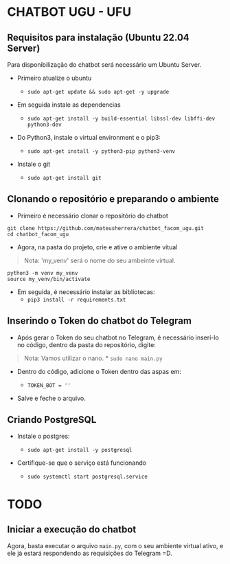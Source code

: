 # CHATBOT UGU - UFU

## Requisitos para instalação (Ubuntu 22.04 Server)
Para disponibilização do chatbot será necessário um Ubuntu Server.

* Primeiro atualize o ubuntu
    * `sudo apt-get update && sudo apt-get -y upgrade`

* Em seguida instale as dependencias
    * `sudo apt-get install -y build-essential libssl-dev libffi-dev python3-dev`

* Do Python3, instale o virtual environment e o pip3:
    * `sudo apt-get install -y python3-pip python3-venv`

* Instale o git
    * `sudo apt-get install git`

## Clonando o repositório e preparando o ambiente
* Primeiro é necessário clonar o repositório do chatbot 
```
git clone https://github.com/mateusherrera/chatbot_facom_ugu.git
cd chatbot_facom_ugu
```

* Agora, na pasta do projeto, crie e ative o ambiente vitual
> Nota: 'my_venv' será o nome do seu ambeinte virtual.
```
python3 -m venv my_venv
source my_venv/bin/activate
```

* Em seguida, é necessário instalar as bibliotecas:
    * `pip3 install -r requirements.txt`

## Inserindo o Token do chatbot do Telegram
* Após gerar o Token do seu chatbot no Telegram, é necessário inserí-lo no código, dentro da pasta do repositório, digite:
> Nota: Vamos utilizar o nano.
    * `sudo nano main.py`

* Dentro do código, adicione o Token dentro das aspas em:
    * `TOKEN_BOT = ''`

* Salve e feche o arquivo.

## Criando PostgreSQL
* Instale o postgres:
    * `sudo apt-get install -y postgresql`

* Certifique-se que o serviço está funcionando
    * `sudo systemctl start postgresql.service`

# TODO

## Iniciar a execução do chatbot
Agora, basta executar o arquivo `main.py`, com o seu ambiente virtual ativo, e ele já estará respondendo as requisições do Telegram =D.
